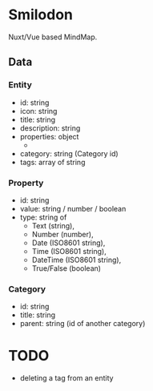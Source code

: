 
# Smilodon

Nuxt/Vue based MindMap.

## Data

### Entity

- id: string
- icon: string
- title: string
- description: string
- properties: object
  + [key]: Property
- category: string (Category id)
- tags: array of string

### Property

- id: string
- value: string / number / boolean
- type: string of
  + Text (string),
  + Number (number),
  + Date (ISO8601 string),
  + Time (ISO8601 string),
  + DateTime (ISO8601 string),
  + True/False (boolean)

### Category

- id: string
- title: string
- parent: string (id of another category)

# TODO

- deleting a tag from an entity
